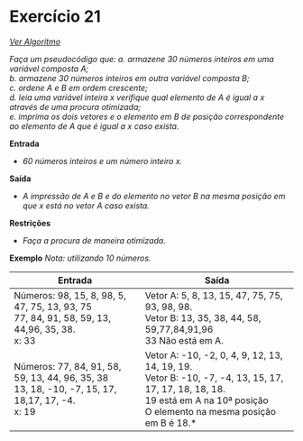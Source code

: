 # Exercício 21

[*Ver Algoritmo*](Algoritmo21.md)

*Faça um pseudocódigo que:*
*a. armazene 30 números inteiros em uma variável composta A;*<br>
*b. armazene 30 números inteiros em outra variável composta B;*<br>
*c. ordene A e B em ordem crescente;*<br>
*d. leia uma variável inteira x verifique qual elemento de A é igual a x através de uma procura otimizada;*<br>
*e. imprima os dois vetores e o elemento em B de posição correspondente ao elemento de A que é igual a x caso exista.*

**Entrada**
- *60 números inteiros e um número inteiro x.*

**Saída**
- *A impressão de A e B e do elemento no vetor B na mesma posição em que x está no vetor A caso exista.*

**Restrições**
- *Faça a procura de maneira otimizada.*

**Exemplo**
*Nota: utilizando 10 números.*

| Entrada                                       | Saída                                                |
| --------------------------------------------- | ---------------------------------------------------- |
| Números: 98, 15, 8, 98, 5, 47, 75, 13, 93, 75<br> 77, 84, 91, 58, 59, 13, 44,96, 35, 38. <br>x: 33 | Vetor A: 5, 8, 13, 15, 47, 75, 75, 93, 98, 98. <br>Vetor B: 13, 35, 38, 44, 58, 59,77,84,91,96<br>33 Não está em A.|
| Números: 77, 84, 91, 58, 59, 13, 44, 96, 35, 38<br>13, 18, -10, -7, 15, 17, 18,17, 17, -4.<br>x: 19| Vetor A: -10, -2, 0, 4, 9, 12, 13, 14, 19, 19. <br>Vetor B: -10, -7, -4, 13, 15, 17, 17, 17, 18, 18, 18. <br> 19 está em A na 10ª posição <br> O elemento na mesma posição em B é 18.*
